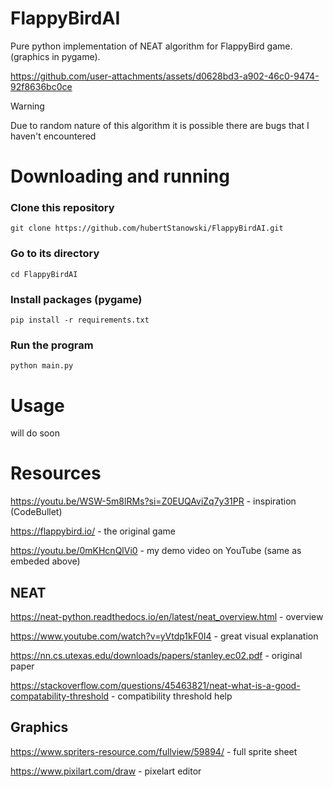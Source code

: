 # FlappyBirdAI
Pure python implementation of NEAT algorithm for FlappyBird game. (graphics in pygame).

https://github.com/user-attachments/assets/d0628bd3-a902-46c0-9474-92f8636bc0ce

> [!WARNING]
> Due to random nature of this algorithm it is possible there are bugs that I haven't encountered

# Downloading and running
### Clone this repository
    git clone https://github.com/hubertStanowski/FlappyBirdAI.git

### Go to its directory
    cd FlappyBirdAI

### Install packages (pygame)
    pip install -r requirements.txt

### Run the program
    python main.py
  
# Usage
will do soon

# Resources
https://youtu.be/WSW-5m8lRMs?si=Z0EUQAviZq7y31PR - inspiration (CodeBullet)

https://flappybird.io/ - the original game

https://youtu.be/0mKHcnQlVi0 - my demo video on YouTube (same as embeded above)
## NEAT
https://neat-python.readthedocs.io/en/latest/neat_overview.html - overview

https://www.youtube.com/watch?v=yVtdp1kF0I4 - great visual explanation

https://nn.cs.utexas.edu/downloads/papers/stanley.ec02.pdf - original paper

https://stackoverflow.com/questions/45463821/neat-what-is-a-good-compatability-threshold - compatibility threshold help

## Graphics
https://www.spriters-resource.com/fullview/59894/ - full sprite sheet

https://www.pixilart.com/draw - pixelart editor
